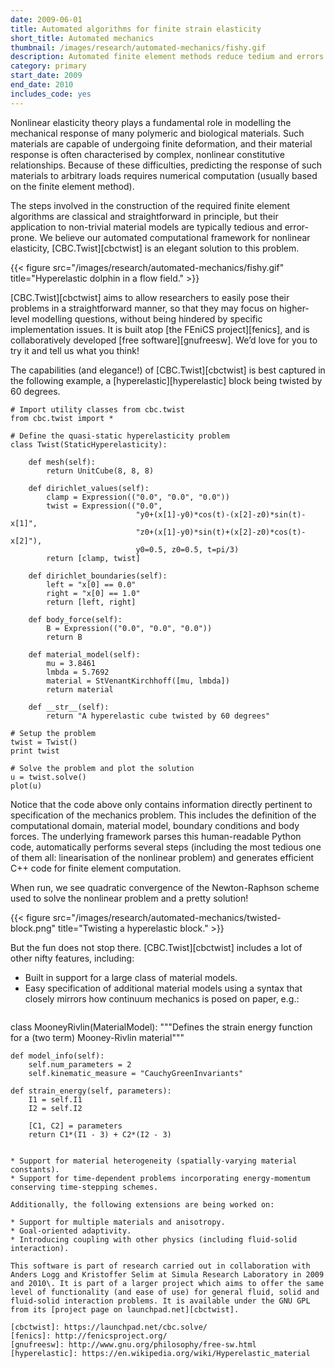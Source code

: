 ```yaml
---
date: 2009-06-01
title: Automated algorithms for finite strain elasticity
short_title: Automated mechanics
thumbnail: /images/research/automated-mechanics/fishy.gif
description: Automated finite element methods reduce tedium and errors.
category: primary
start_date: 2009
end_date: 2010
includes_code: yes
---
```


Nonlinear elasticity theory plays a fundamental role in modelling the
mechanical response of many polymeric and biological materials. Such
materials are capable of undergoing finite deformation, and their
material response is often characterised by complex, nonlinear
constitutive relationships. Because of these difficulties, predicting
the response of such materials to arbitrary loads requires numerical
computation (usually based on the finite element method).

The steps involved in the construction of the required finite element
algorithms are classical and straightforward in principle, but their
application to non-trivial material models are typically tedious and
error-prone. We believe our automated computational framework for
nonlinear elasticity, [CBC.Twist][cbctwist] is an elegant solution to
this problem.

{{< figure src="/images/research/automated-mechanics/fishy.gif" title="Hyperelastic dolphin in a flow field." >}}

[CBC.Twist][cbctwist] aims to allow researchers to easily pose their
problems in a straightforward manner, so that they may focus on
higher-level modelling questions, without being hindered by specific
implementation issues. It is built atop [the FEniCS project][fenics],
and is collaboratively developed [free software][gnufreesw]. We’d love
for you to try it and tell us what you think!

The capabilities (and elegance!) of [CBC.Twist][cbctwist] is best
captured in the following example, a [hyperelastic][hyperelastic]
block being twisted by 60 degrees.

````
# Import utility classes from cbc.twist
from cbc.twist import *

# Define the quasi-static hyperelasticity problem
class Twist(StaticHyperelasticity):

    def mesh(self):
        return UnitCube(8, 8, 8)

    def dirichlet_values(self):
        clamp = Expression(("0.0", "0.0", "0.0"))
        twist = Expression(("0.0",
                            "y0+(x[1]-y0)*cos(t)-(x[2]-z0)*sin(t)-x[1]",
                            "z0+(x[1]-y0)*sin(t)+(x[2]-z0)*cos(t)-x[2]"),
                            y0=0.5, z0=0.5, t=pi/3)
        return [clamp, twist]

    def dirichlet_boundaries(self):
        left = "x[0] == 0.0"
        right = "x[0] == 1.0"
        return [left, right]

    def body_force(self):
        B = Expression(("0.0", "0.0", "0.0"))
        return B

    def material_model(self):
        mu = 3.8461
        lmbda = 5.7692
        material = StVenantKirchhoff([mu, lmbda])
        return material

    def __str__(self):
        return "A hyperelastic cube twisted by 60 degrees"

# Setup the problem
twist = Twist()
print twist

# Solve the problem and plot the solution
u = twist.solve()
plot(u)
````

Notice that the code above only contains information directly
pertinent to specification of the mechanics problem. This includes the
definition of the computational domain, material model, boundary
conditions and body forces. The underlying framework parses this
human-readable Python code, automatically performs several steps
(including the most tedious one of them all: linearisation of the
nonlinear problem) and generates efficient C++ code for finite element
computation.

When run, we see quadratic convergence of the Newton-Raphson scheme
used to solve the nonlinear problem and a pretty solution!

{{< figure src="/images/research/automated-mechanics/twisted-block.png" title="Twisting a hyperelastic block." >}}

But the fun does not stop there. [CBC.Twist][cbctwist] includes a lot
of other nifty features, including:

* Built in support for a large class of material models.
* Easy specification of additional material models using a syntax that
  closely mirrors how continuum mechanics is  posed on paper, e.g.:
  ````
class MooneyRivlin(MaterialModel):
    """Defines the strain energy function for a (two term)
    Mooney-Rivlin material"""

    def model_info(self):
        self.num_parameters = 2
        self.kinematic_measure = "CauchyGreenInvariants"

    def strain_energy(self, parameters):
        I1 = self.I1
        I2 = self.I2

        [C1, C2] = parameters
        return C1*(I1 - 3) + C2*(I2 - 3)
  ````

* Support for material heterogeneity (spatially-varying material
  constants).
* Support for time-dependent problems incorporating energy-momentum
  conserving time-stepping schemes.

Additionally, the following extensions are being worked on:

* Support for multiple materials and anisotropy.
* Goal-oriented adaptivity.
* Introducing coupling with other physics (including fluid-solid
  interaction).

This software is part of research carried out in collaboration with
Anders Logg and Kristoffer Selim at Simula Research Laboratory in 2009
and 2010\. It is part of a larger project which aims to offer the same
level of functionality (and ease of use) for general fluid, solid and
fluid-solid interaction problems. It is available under the GNU GPL
from its [project page on launchpad.net][cbctwist].

[cbctwist]: https://launchpad.net/cbc.solve/
[fenics]: http://fenicsproject.org/
[gnufreesw]: http://www.gnu.org/philosophy/free-sw.html
[hyperelastic]: https://en.wikipedia.org/wiki/Hyperelastic_material
